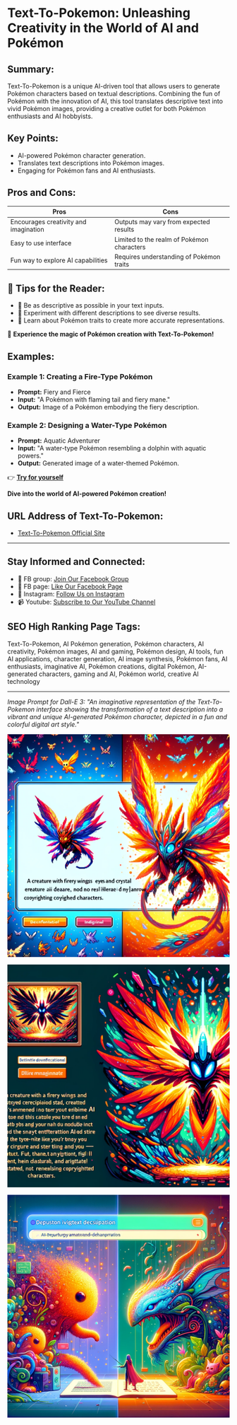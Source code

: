 

# Text-To-Pokemon: Unleashing Creativity in the World of AI and Pokémon

## Summary:
Text-To-Pokemon is a unique AI-driven tool that allows users to generate Pokémon characters based on textual descriptions. Combining the fun of Pokémon with the innovation of AI, this tool translates descriptive text into vivid Pokémon images, providing a creative outlet for both Pokémon enthusiasts and AI hobbyists.

## Key Points:
- AI-powered Pokémon character generation.
- Translates text descriptions into Pokémon images.
- Engaging for Pokémon fans and AI enthusiasts.

## Pros and Cons:

| Pros                                   | Cons                                    |
|----------------------------------------|-----------------------------------------|
| Encourages creativity and imagination  | Outputs may vary from expected results   |
| Easy to use interface                  | Limited to the realm of Pokémon characters |
| Fun way to explore AI capabilities     | Requires understanding of Pokémon traits |

## 🌟 Tips for the Reader:
- 🐾 Be as descriptive as possible in your text inputs.
- 🎨 Experiment with different descriptions to see diverse results.
- 🤖 Learn about Pokémon traits to create more accurate representations.

🔵 **Experience the magic of Pokémon creation with Text-To-Pokemon!**

## Examples:

### Example 1: Creating a Fire-Type Pokémon
- **Prompt:** Fiery and Fierce
- **Input:** "A Pokémon with flaming tail and fiery mane."
- **Output:** Image of a Pokémon embodying the fiery description.

### Example 2: Designing a Water-Type Pokémon
- **Prompt:** Aquatic Adventurer
- **Input:** "A water-type Pokémon resembling a dolphin with aquatic powers."
- **Output:** Generated image of a water-themed Pokémon.

👉 **[Try for yourself](https://www.futuretools.io/tools/text-to-pokemon)**

**Dive into the world of AI-powered Pokémon creation!**

## URL Address of Text-To-Pokemon:
- [Text-To-Pokemon Official Site](https://www.futuretools.io/tools/text-to-pokemon)

---

## Stay Informed and Connected:

- 📘 FB group: [Join Our Facebook Group](https://www.facebook.com/groups/trionxai)
- 📖 FB page: [Like Our Facebook Page](https://www.facebook.com/ai.trionxai)
- 📸 Instagram: [Follow Us on Instagram](https://www.instagram.com/trionxai/)
- 📹 Youtube: [Subscribe to Our YouTube Channel](https://www.youtube.com/@robotdocs/)

## SEO High Ranking Page Tags:
Text-To-Pokemon, AI Pokémon generation, Pokémon characters, AI creativity, Pokémon images, AI and gaming, Pokémon design, AI tools, fun AI applications, character generation, AI image synthesis, Pokémon fans, AI enthusiasts, imaginative AI, Pokémon creations, digital Pokémon, AI-generated characters, gaming and AI, Pokémon world, creative AI technology

---

*Image Prompt for Dall-E 3: "An imaginative representation of the Text-To-Pokemon interface showing the transformation of a text description into a vibrant and unique AI-generated Pokémon character, depicted in a fun and colorful digital art style."*


![Alt text](pokemon1.png)

![Alt text](poki.png)

![Alt text](pokemon.png)


